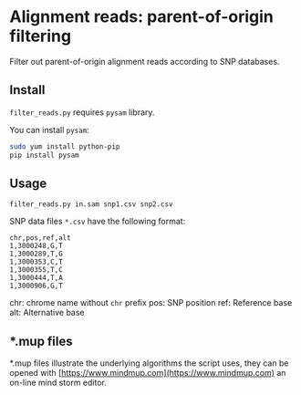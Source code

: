 # Alignment reads: parent-of-origin filtering

Filter out parent-of-origin alignment reads according to SNP databases.

## Install

`filter_reads.py` requires `pysam` library.

You can install `pysam`:

```bash
sudo yum install python-pip
pip install pysam
```

## Usage

`filter_reads.py in.sam snp1.csv snp2.csv`

SNP data files `*.csv` have the following format:
```csv
chr,pos,ref,alt
1,3000248,G,T
1,3000289,T,G
1,3000353,C,T
1,3000355,T,C
1,3000444,T,A
1,3000906,G,T
```
chr: chrome name without `chr` prefix
pos: SNP position
ref: Reference base 
alt: Alternative base

## *.mup files

*.mup files illustrate the underlying algorithms the script uses, they can be opened with [https://www.mindmup.com](https://www.mindmup.com) an on-line mind storm editor.


